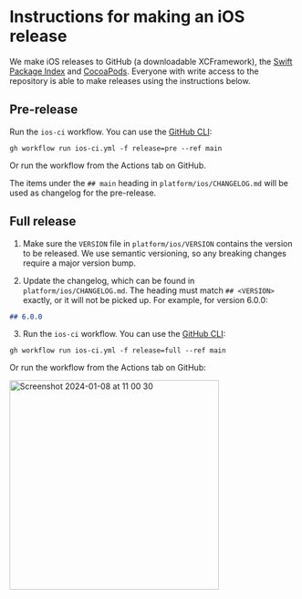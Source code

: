 # Instructions for making an iOS release

We make iOS releases to GitHub (a downloadable XCFramework), the [Swift Package Index](https://swiftpackageindex.com/maplibre/maplibre-gl-native-distribution) and [CocoaPods](https://cocoapods.org/). Everyone with write access to the repository is able to make releases using the instructions below.

## Pre-release

Run the `ios-ci` workflow. You can use the [GitHub CLI](https://cli.github.com/manual/gh_workflow_run):

```
gh workflow run ios-ci.yml -f release=pre --ref main
```

Or run the workflow from the Actions tab on GitHub.

The items under the `## main` heading in `platform/ios/CHANGELOG.md` will be used as changelog for the pre-release. 

## Full release

1. Make sure the `VERSION` file in `platform/ios/VERSION` contains the version to be released. We use semantic versioning, so any breaking changes require a major version bump.

2. Update the changelog, which can be found in `platform/ios/CHANGELOG.md`. The heading must match `## <VERSION>` exactly, or it will not be picked up. For example, for version 6.0.0:

```md
## 6.0.0
```

3. Run the `ios-ci` workflow. You can use the [GitHub CLI](https://cli.github.com/manual/gh_workflow_run):

```
gh workflow run ios-ci.yml -f release=full --ref main
```

Or run the workflow from the Actions tab on GitHub:

<img width="367" alt="Screenshot 2024-01-08 at 11 00 30" src="https://github.com/louwers/workflow-playground/assets/649392/2066da56-0bb2-44ea-a9fc-4a2b160961c8">